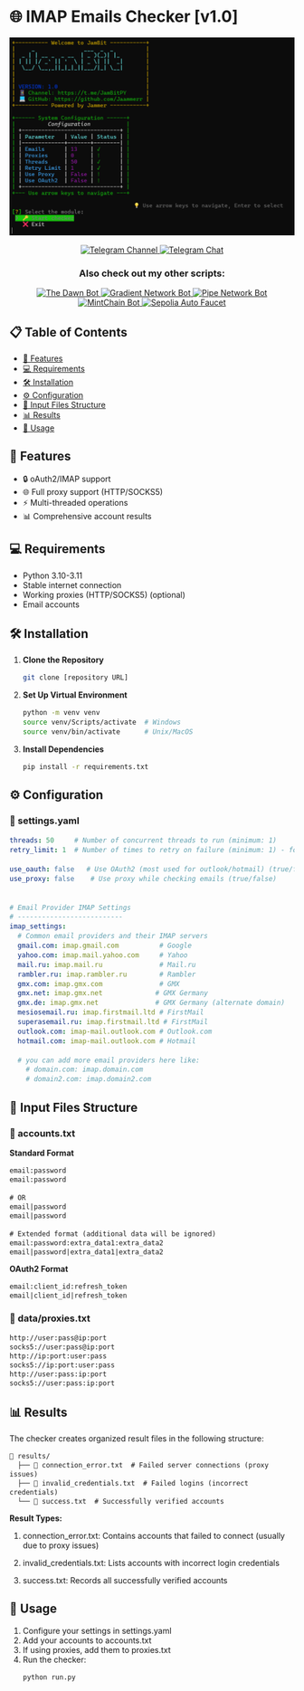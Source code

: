 # 🌐 IMAP Emails Checker [v1.0]

<div align="center">
  <img src="./console/images/console.png" alt="Dawn Extension Bot Console" width="600"/>
  
  <p align="center">
    <a href="https://t.me/JamBitPY">
      <img src="https://img.shields.io/badge/Telegram-Channel-blue?style=for-the-badge&logo=telegram" alt="Telegram Channel">
    </a>
    <a href="https://t.me/JamBitChat">
      <img src="https://img.shields.io/badge/Telegram-Chat-blue?style=for-the-badge&logo=telegram" alt="Telegram Chat">
    </a>
  </p>

<h3>Also check out my other scripts:</h3>
 <p align="center">
   <a href="https://github.com/Jaammerr/The-Dawn-Bot">
     <img src="https://img.shields.io/badge/GitHub-The_Dawn_Bot-2a2a2a?style=for-the-badge&logo=github" alt="The Dawn Bot">
   </a>
   <a href="https://github.com/Jaammerr/Gradient-Network-Bot">
     <img src="https://img.shields.io/badge/GitHub-Gradient_Network_Bot-2a2a2a?style=for-the-badge&logo=github" alt="Gradient Network Bot">
   </a>
   <a href="https://github.com/Jaammerr/Pipe-Network-Bot">
     <img src="https://img.shields.io/badge/GitHub-Pipe_Network_Bot-2a2a2a?style=for-the-badge&logo=github" alt="Pipe Network Bot">
   </a>
   <a href="https://github.com/Jaammerr/MintChain-Bot">
     <img src="https://img.shields.io/badge/GitHub-MintChain_Bot-2a2a2a?style=for-the-badge&logo=github" alt="MintChain Bot">
   </a>
   <a href="https://github.com/Jaammerr/Sepolia-Auto-Faucet">
     <img src="https://img.shields.io/badge/GitHub-Sepolia_Auto_Faucet-2a2a2a?style=for-the-badge&logo=github" alt="Sepolia Auto Faucet">
   </a>
 </p>
</div>

## 📋 Table of Contents
* [🚀 Features](#-features)
* [💻 Requirements](#-requirements)
* [🛠️ Installation](#-installation)
* [⚙️ Configuration](#-configuration)
* [📝 Input Files Structure](#-input-files-structure)
* [📊 Results](#-results)
* [🚀 Usage](#-usage)

## 🚀 Features
- 🔒 oAuth2/IMAP support
- 🌐 Full proxy support (HTTP/SOCKS5)
- ⚡ Multi-threaded operations
- 📊 Comprehensive account results

## 💻 Requirements

- Python 3.10-3.11
- Stable internet connection
- Working proxies (HTTP/SOCKS5) (optional)
- Email accounts

## 🛠️ Installation

1. **Clone the Repository**
   ```bash
   git clone [repository URL]
   ```

2. **Set Up Virtual Environment**
   ```bash
   python -m venv venv
   source venv/Scripts/activate  # Windows
   source venv/bin/activate      # Unix/MacOS
   ```

3. **Install Dependencies**
   ```bash
   pip install -r requirements.txt
   ```

## ⚙️ Configuration

### 📁 settings.yaml

```yaml
threads: 50     # Number of concurrent threads to run (minimum: 1)
retry_limit: 1  # Number of times to retry on failure (minimum: 1) - for example if proxy fails to connect to the server or email fails to login etc.

use_oauth: false   # Use OAuth2 (most used for outlook/hotmail) (true/false)
use_proxy: false    # Use proxy while checking emails (true/false)


# Email Provider IMAP Settings
# --------------------------
imap_settings:
  # Common email providers and their IMAP servers
  gmail.com: imap.gmail.com          # Google
  yahoo.com: imap.mail.yahoo.com     # Yahoo
  mail.ru: imap.mail.ru              # Mail.ru
  rambler.ru: imap.rambler.ru        # Rambler
  gmx.com: imap.gmx.com              # GMX
  gmx.net: imap.gmx.net             # GMX Germany
  gmx.de: imap.gmx.net              # GMX Germany (alternate domain)
  mesiosemail.ru: imap.firstmail.ltd # FirstMail
  superasemail.ru: imap.firstmail.ltd # FirstMail
  outlook.com: imap-mail.outlook.com # Outlook.com
  hotmail.com: imap-mail.outlook.com # Hotmail

  # you can add more email providers here like:
    # domain.com: imap.domain.com
    # domain2.com: imap.domain2.com
```

## 📝 Input Files Structure

### 📁 accounts.txt

**Standard Format**
```plaintext
email:password
email:password

# OR
email|password
email|password

# Extended format (additional data will be ignored)
email:password:extra_data1:extra_data2
email|password|extra_data1|extra_data2
```


**OAuth2 Format**
```plaintext
email:client_id:refresh_token
email|client_id|refresh_token
```

###


### 📁 data/proxies.txt
```
http://user:pass@ip:port
socks5://user:pass@ip:port
http://ip:port:user:pass
socks5://ip:port:user:pass
http://user:pass:ip:port
socks5://user:pass:ip:port
```


## 📊 Results

The checker creates organized result files in the following structure:

```plaintext
📁 results/
  ├── 📄 connection_error.txt  # Failed server connections (proxy issues)
  ├── 📄 invalid_credentials.txt  # Failed logins (incorrect credentials)
  └── 📄 success.txt  # Successfully verified accounts
  ```

**Result Types:**

1. connection_error.txt: Contains accounts that failed to connect (usually due to proxy issues)

2. invalid_credentials.txt: Lists accounts with incorrect login credentials

3. success.txt: Records all successfully verified accounts


## 🚀 Usage


1. Configure your settings in settings.yaml
2. Add your accounts to accounts.txt
3. If using proxies, add them to proxies.txt
4. Run the checker:
   ```bash
   python run.py
   ```
